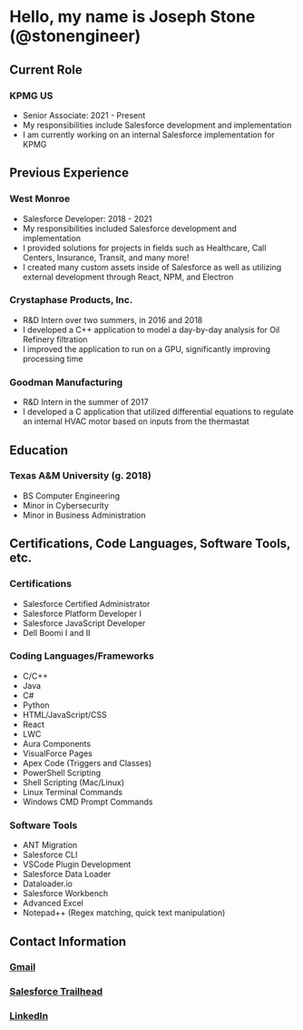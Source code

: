 # Hello, my name is Joseph Stone (@stonengineer)

## Current Role

### KPMG US
- Senior Associate: 2021 - Present
- My responsibilities include Salesforce development and implementation
- I am currently working on an internal Salesforce implementation for KPMG

## Previous Experience

### West Monroe
- Salesforce Developer: 2018 - 2021
- My responsibilities included Salesforce development and implementation
- I provided solutions for projects in fields such as Healthcare, Call Centers, Insurance, Transit, and many more!
- I created many custom assets inside of Salesforce as well as utilizing external development through React, NPM, and Electron

### Crystaphase Products, Inc.
- R&D Intern over two summers, in 2016 and 2018
- I developed a C++ application to model a day-by-day analysis for Oil Refinery filtration
- I improved the application to run on a GPU, significantly improving processing time

### Goodman Manufacturing
- R&D Intern in the summer of 2017
- I developed a C application that utilized differential equations to regulate an internal HVAC motor based on inputs from the thermastat

## Education

### Texas A&M University (g. 2018)
- BS Computer Engineering
- Minor in Cybersecurity
- Minor in Business Administration

## Certifications, Code Languages, Software Tools, etc.

### Certifications
- Salesforce Certified Administrator
- Salesforce Platform Developer I
- Salesforce JavaScript Developer
- Dell Boomi I and II

### Coding Languages/Frameworks
- C/C++
- Java
- C#
- Python
- HTML/JavaScript/CSS
- React
- LWC
- Aura Components
- VisualForce Pages
- Apex Code (Triggers and Classes)
- PowerShell Scripting
- Shell Scripting (Mac/Linux)
- Linux Terminal Commands
- Windows CMD Prompt Commands

### Software Tools
- ANT Migration
- Salesforce CLI
- VSCode Plugin Development
- Salesforce Data Loader
- Dataloader.io
- Salesforce Workbench
- Advanced Excel
- Notepad++ (Regex matching, quick text manipulation)

## Contact Information

### [Gmail](mailto:josephwstone@gmail.com)

### [Salesforce Trailhead](https://trailblazer.me/id/stonengineer)

### [LinkedIn](https://www.linkedin.com/in/joseph-stone-5a6204b9/)

